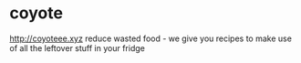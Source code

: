 # coyote
http://coyoteee.xyz
reduce wasted food - we give you recipes to make use of all the leftover stuff in your fridge
